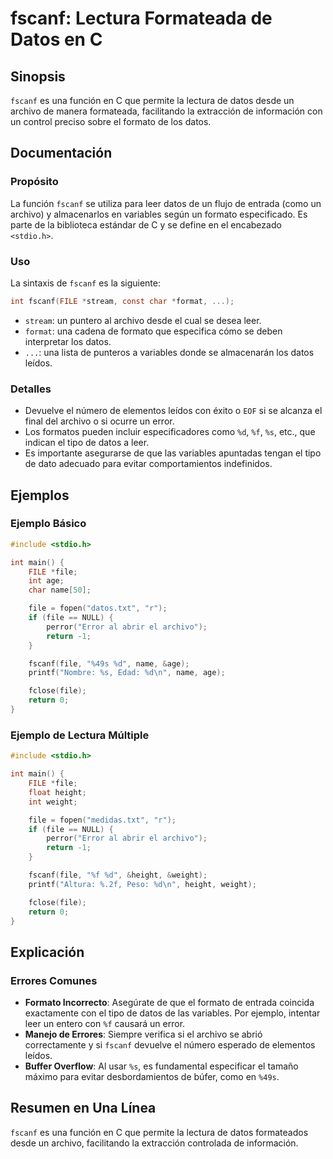 <!--
Meta Description: # fscanf: Lectura Formateada de Datos en C ## Sinopsis `fscanf` es una función en C que permite la lectura de datos desde un archivo de manera formate...
Meta Keywords: file, datos, fscanf, archivo, que
-->

# fscanf: Lectura Formateada de Datos en C

## Sinopsis
`fscanf` es una función en C que permite la lectura de datos desde un archivo de manera formateada, facilitando la extracción de información con un control preciso sobre el formato de los datos.

## Documentación
### Propósito
La función `fscanf` se utiliza para leer datos de un flujo de entrada (como un archivo) y almacenarlos en variables según un formato especificado. Es parte de la biblioteca estándar de C y se define en el encabezado `<stdio.h>`.

### Uso
La sintaxis de `fscanf` es la siguiente:

```c
int fscanf(FILE *stream, const char *format, ...);
```

- `stream`: un puntero al archivo desde el cual se desea leer.
- `format`: una cadena de formato que especifica cómo se deben interpretar los datos.
- `...`: una lista de punteros a variables donde se almacenarán los datos leídos.

### Detalles
- Devuelve el número de elementos leídos con éxito o `EOF` si se alcanza el final del archivo o si ocurre un error.
- Los formatos pueden incluir especificadores como `%d`, `%f`, `%s`, etc., que indican el tipo de datos a leer.
- Es importante asegurarse de que las variables apuntadas tengan el tipo de dato adecuado para evitar comportamientos indefinidos.

## Ejemplos
### Ejemplo Básico
```c
#include <stdio.h>

int main() {
    FILE *file;
    int age;
    char name[50];

    file = fopen("datos.txt", "r");
    if (file == NULL) {
        perror("Error al abrir el archivo");
        return -1;
    }

    fscanf(file, "%49s %d", name, &age);
    printf("Nombre: %s, Edad: %d\n", name, age);

    fclose(file);
    return 0;
}
```

### Ejemplo de Lectura Múltiple
```c
#include <stdio.h>

int main() {
    FILE *file;
    float height;
    int weight;

    file = fopen("medidas.txt", "r");
    if (file == NULL) {
        perror("Error al abrir el archivo");
        return -1;
    }

    fscanf(file, "%f %d", &height, &weight);
    printf("Altura: %.2f, Peso: %d\n", height, weight);

    fclose(file);
    return 0;
}
```

## Explicación
### Errores Comunes
- **Formato Incorrecto**: Asegúrate de que el formato de entrada coincida exactamente con el tipo de datos de las variables. Por ejemplo, intentar leer un entero con `%f` causará un error.
- **Manejo de Errores**: Siempre verifica si el archivo se abrió correctamente y si `fscanf` devuelve el número esperado de elementos leídos.
- **Buffer Overflow**: Al usar `%s`, es fundamental especificar el tamaño máximo para evitar desbordamientos de búfer, como en `%49s`.

## Resumen en Una Línea
`fscanf` es una función en C que permite la lectura de datos formateados desde un archivo, facilitando la extracción controlada de información.
